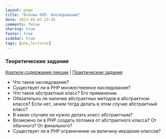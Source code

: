 ```yaml
---
layout: page
title: "Основы ООП. Наследование"
date: 2013-04-07 22:45
comments: false
sharing: true
footer: true
sidebar: true
tags: [php,lectures]
---
```

### Теоретические задания

[Краткое содержание лекции](09-basics-of-oop-inheritance.html) |
[Практические задания](09-basics-of-oop-inheritance-practical-tasks.html)

 * Что такое наследование?
 * Существует ли в PHP множественное наследование?
 * Что такое абстрактный класс? Его применение.
 * Обязательно ли наличие абстрактных методов в абстрактном классе? Если нет, зачем тогда делать в этом случае абстрактный класс?
 * В каких случаях не нужно делать класс абстрактным?
 * Возможно ли в PHP создать потомка от абстрактного класса? От обычного? От финального?
 * Существует ли в PHP ограничение на величину иерархии классов?